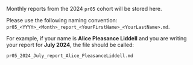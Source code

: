 Monthly reports from the 2024 `pr05` cohort will be stored here.

Please use the following naming convention: `pr05_<YYYY>_<Month>_report_<YourFirstName>_<YourLastName>.md`.

For example, if your name is **Alice Pleasance Liddell** and you are writing your report for **July 2024**, the file should be called: 

`pr05_2024_July_report_Alice_PleasanceLiddell.md`
